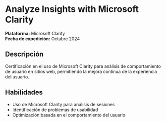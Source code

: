 # Analyze Insights with Microsoft Clarity

**Plataforma:** Microsoft Clarity  
**Fecha de expedición:** Octubre 2024  

## Descripción
Certificación en el uso de Microsoft Clarity para análisis de comportamiento de usuario en sitios web, permitiendo la mejora continua de la experiencia del usuario.

## Habilidades
- Uso de Microsoft Clarity para análisis de sesiones
- Identificación de problemas de usabilidad
- Optimización basada en el comportamiento del usuario
